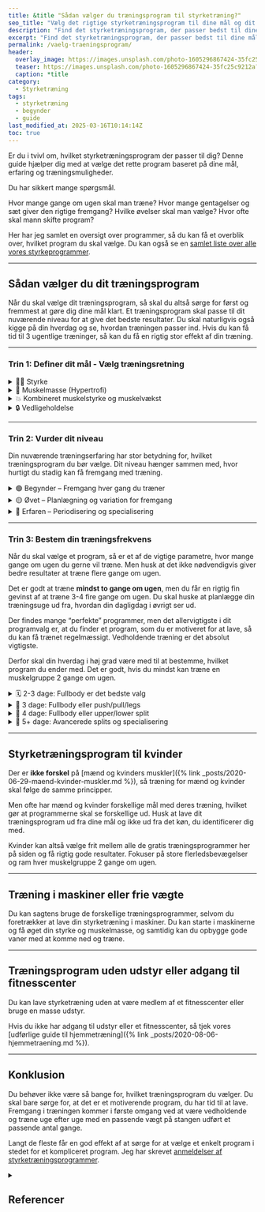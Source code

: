 ```yaml
---
title: &title "Sådan vælger du træningsprogram til styrketræning?"
seo_title: "Vælg det rigtige styrketræningsprogram til dine mål og dit niveau"
description: "Find det styrketræningsprogram, der passer bedst til dine mål, erfaring og hverdag. Få hjælp til at vælge mellem alle de forskellige styrkeprogrammer."
excerpt: "Find det styrketræningsprogram, der passer bedst til dine mål, erfaring og hverdag. Få hjælp til at vælge mellem alle de forskellige styrkeprogrammer."
permalink: /vaelg-traeningsprogram/
header:
  overlay_image: https://images.unsplash.com/photo-1605296867424-35fc25c9212a?ixid=MnwxMjA3fDB8MHxwaG90by1wYWdlfHx8fGVufDB8fHx8&ixlib=rb-1.2.1&auto=format&fit=crop&h=630&w=1200&q=60
  teaser: https://images.unsplash.com/photo-1605296867424-35fc25c9212a?ixid=MnwxMjA3fDB8MHxwaG90by1wYWdlfHx8fGVufDB8fHx8&ixlib=rb-1.2.1&auto=format&fit=crop&h=300&w=400&q=10
  caption: *title
category:
  - Styrketræning
tags:
  - styrketræning
  - begynder
  - guide
last_modified_at: 2025-03-16T10:14:14Z
toc: true
---
```


Er du i tvivl om, hvilket styrketræningsprogram der passer til dig? Denne guide hjælper dig med at vælge det rette program baseret på dine mål, erfaring og træningsmuligheder.

Du har sikkert mange spørgsmål.

Hvor mange gange om ugen skal man træne? Hvor mange gentagelser og sæt giver den rigtige fremgang? Hvilke øvelser skal man vælge? Hvor ofte skal mann skifte program?

Her har jeg samlet en oversigt over programmer, så du kan få et overblik over, hvilket program du skal vælge. Du kan også se en [samlet liste over alle vores styrkeprogrammer](/styrketraeningsprogrammer/).

***

## Sådan vælger du dit træningsprogram

Når du skal vælge dit træningsprogram, så skal du altså sørge for først og fremmest at gøre dig dine mål klart. Et træningsprogram skal passe til dit nuværende niveau for at give det bedste resultater. Du skal naturligvis også kigge på din hverdag og se, hvordan træningen passer ind. Hvis du kan få tid til 3 ugentlige træninger, så kan du få en rigtig stor effekt af din træning.

***

### Trin 1: Definer dit mål - Vælg træningsretning

<details markdown="1" class="faq">
  <summary>🏋️‍♂️ Styrke</summary>

Fokus på at løfte tungere vægte og forbedre maksimal styrke. Du vil typisk træne med lavere reps (1-5) og højere vægt for at maksimere styrken i store løft som squat, dødløft og bænkpres.
</details>

<details markdown="1" class="faq">
  <summary>💪 Muskelmasse (Hypertrofi)</summary>

Målet er at øge størrelsen på dine muskler gennem specifik træning. Dette indebærer træning med højere volumen (6-12 reps per sæt) og kortere hvileperioder for at fremme muskelvækst.
</details>

<details markdown="1" class="faq">
  <summary>💥 Kombineret muskelstyrke og muskelvækst</summary>

Dette mål kombinerer elementer fra både muskelmasse (hypertrofi) og muskelstyrke styrke på samme tid. Træningen er en balance mellem de to, hvor du både træner med høj volumen og høj intensitet.
</details>

<details markdown="1" class="faq">
  <summary>🔒 Vedligeholdelse</summary>

Målet er at bevare din nuværende styrke og muskelmasse, ofte med vedligeholdelsestræning, der holder dit niveau stabilt uden nødvendigvis at sigte efter store forbedringer.
</details>

***

### Trin 2: Vurder dit niveau

Din nuværende træningserfaring har stor betydning for, hvilket træningsprogram du bør vælge. Dit niveau hænger sammen med, hvor hurtigt du stadig kan få fremgang med træning.

<details markdown="1" class="faq">
  <summary>🟢 Begynder – Fremgang hver gang du træner</summary>

Som begynder opnår du hurtigt fremgang fra træning til træning. Din krop reagerer hurtigt på træning, og du behøver ikke kompliceret planlægning. Fokus er på teknik og at få en solid base, som du kan bygge videre på.

**Kendetegn:**

- Fremgang fra træningspas til træningspas
- Fokus på at forbedre teknik, styrke og muskelmasse samtidigt
- Minimal variation i træningen

**Typisk struktur:**

- Samme øvelser og sæt/reps flere gange om ugen
- Progression ved hver træning (f.eks. +2,5 kg på stangen)
- Enkel periodisering, hvor alle fysiske egenskaber forbedres samtidigt
</details>

<details markdown="1" class="faq">
  <summary>🟡 Øvet – Planlægning og variation for fremgang</summary>

Er du sikker? Mange springer til øvet før de har udtømt mulighederne for at få fremgang på simpel lineær periodisering.

Som øvet har du brug for mere struktureret træning. Du kan ikke længere bare øge vægten hver gang, du træner. I stedet er der brug for planlagt variation i volumen, intensitet og restitution over uger.

**Kendetegn:**

- Fremgang sker på ugentlig basis, ikke fra træning til træning
- Behov for planlagt variation i intensitet og volumen
- Periodemæssig fremgang med fokus på én fysisk kvalitet ad gangen (f.eks. styrke eller hypertrofi)

**Typisk struktur:**

- Skift mellem tunge og lettere uger
- Fokus på én fysisk kvalitet ad gangen (fx volumen → intensitet)
- Brug af mesocyklusser og periodisering

</details>

<details markdown="1" class="faq">
  <summary>🔴 Erfaren – Periodisering og specialisering</summary>

Som erfaren kræver din træning langsigtet planlægning og specialisering. Du vil ikke længere opnå hurtige gevinster hver uge. I stedet bygger du fremgang op over længere perioder, og din træning skal være mere specifik for at opnå dine mål.

Er du sikker på, at du er så erfaren, at du har brug for så kompliceret programlægning?

**Kendetegn:**

- Fremgang sker over måneder, ikke uger
- Har brug for høj variation og periodisering
- Specialiseret mod bestemte discipliner eller mål (f.eks. styrkeløft eller bodybuilding)

**Typisk struktur:**

- Makrocyklusser på 8-16 uger eller mere
- Brug af intensitetsbølger, deloads og testuger
- Fokus på præcision og teknik i slutningen af cyklus

</details>

***

### Trin 3: Bestem din træningsfrekvens

Når du skal vælge et program, så er et af de vigtige parametre, hvor mange gange om ugen du gerne vil træne. Men husk at det ikke nødvendigvis giver bedre resultater at træne flere gange om ugen.

Det er godt at træne **mindst to gange om ugen**, men du får en rigtig fin gevinst af at træne 3-4 fire gange om ugen. Du skal huske at planlægge din træningsuge ud fra, hvordan din dagligdag i øvrigt ser ud.

Der findes mange “perfekte” programmer, men det allervigtigste i dit programvalg er, at du finder et program, som du er motiveret for at lave, så du kan få trænet regelmæssigt. Vedholdende træning er det absolut vigtigste.

Derfor skal din hverdag i høj grad være med til at bestemme, hvilket program du ender med. Det er godt, hvis du mindst kan træne en muskelgruppe 2 gange om ugen.

<details markdown="1" class="faq">
  <summary>🗓️ 2-3 dage: Fullbody er det bedste valg</summary>

Hvis du træner 2-3 gange om ugen, er det en stor fordel at vælge et træningsprogram, hvor du træner hele kroppen hver gang – et såkaldt *helkropsprogram*.

[Helkropsprogrammet](/artikel/hvordan-opbygger-jeg-et-helkropsprogram/) hjælper dig med at holde frekvensen høj nok til, at du får god effekt af træningen. Du kan enten lave den samme træning hver gang, eller skifte mellem forskellige variationer, der dækker hele kroppen.

Jeg er selv stor fan af fullbody-splitprogrammer med variation fra gang til gang – men du kan også få rigtig flotte resultater med et simpelt program, der er ens hver gang.

[Se eksempel på fullbodyprogram](/artikel/hvordan-opbygger-jeg-et-helkropsprogram/){: .btn .btn--large .btn--success }
</details>

<details markdown="1" class="faq">
  <summary>📅 3 dage: Fullbody eller push/pull/legs</summary>

Med tre træninger om ugen har du både mulighed for at fortsætte med et fullbodyprogram eller begynde på en klassisk 3-split som *push/pull/legs*. Begge dele kan fungere rigtig godt, afhængigt af hvad du trives med.

Fullbody giver dig høj frekvens og enkel struktur. Splitprogrammet giver mulighed for mere volumen per muskelgruppe pr. træning – men kræver god planlægning for at holde balancen.

</details>

<details markdown="1" class="faq">
  <summary>📆 4 dage: Fullbody eller upper/lower split</summary>

Fire træningsdage om ugen åbner for mere strukturerede programmer som *upper/lower split*, hvor du skifter mellem overkrop og underkrop. Det giver en fin balance mellem volumen, intensitet og restitution.

Du kan også bruge et avanceret fullbodyprogram over fire dage – fx med forskellige fokusdage som styrke, volumen eller teknik.

</details>

<details markdown="1" class="faq">
  <summary>🧩 5+ dage: Avancerede splits og specialisering</summary>

Hvis du gerne vil træne fem eller flere dage om ugen, får du adgang til endnu flere muligheder.

Du kan stadig bruge fullbody, fx [Jakob Beermans Stærk-program]({% link _posts/2019-03-10-staerk-traeningsprogram.md %}), som er bygget op til op til fem ugentlige træninger.

Mange vælger dog at arbejde med splitprogrammer, hvor hver træning har fokus på bestemte muskelgrupper. De mest relevante for de fleste er 2-split og 3-split-programmer, da de giver god variation og høj træningsfrekvens.

4-split og 5-split er typisk for avancerede bodybuildere og fungerer sjældent bedre end simplere alternativer – især ikke for almindelige motionister.

</details>

***

## Styrketræningsprogram til kvinder

Der er **ikke forskel** på [mænd og kvinders muskler]({% link _posts/2020-06-29-maend-kvinder-muskler.md %}), så træning for mænd og kvinder skal følge de samme principper.

Men ofte har mænd og kvinder forskellige mål med deres træning, hvilket gør at programmerne skal se forskellige ud. Husk at lave dit træningsprogram ud fra dine mål og ikke ud fra det køn, du identificerer dig med.

Kvinder kan altså vælge frit mellem alle de gratis træningsprogrammer her på siden og få rigtig gode resultater. Fokuser på store flerledsbevægelser og ram hver muskelgruppe 2 gange om ugen.

***

## Træning i maskiner eller frie vægte

Du kan sagtens bruge de forskellige træningsprogrammer, selvom du foretrækker at lave din styrketræning i maskiner. Du kan starte i maskinerne og få øget din styrke og muskelmasse, og samtidig kan du opbygge gode vaner med at komme ned og træne.

***

## Træningsprogram uden udstyr eller adgang til fitnesscenter

Du kan lave styrketræning uden at være medlem af et fitnesscenter eller bruge en masse udstyr.

Hvis du ikke har adgang til udstyr eller et fitnesscenter, så tjek vores [udførlige guide til hjemmetræning]({% link _posts/2020-08-06-hjemmetraening.md %}).

***

## Konklusion

Du behøver ikke være så bange for, hvilket træningsprogram du vælger. Du skal bare sørge for, at det er et motiverende program, du har tid til at lave. Fremgang i træningen kommer i første omgang ved at være vedholdende og træne uge efter uge med en passende vægt på stangen udført et passende antal gange.

Langt de fleste får en god effekt af at sørge for at vælge et enkelt program i stedet for et kompliceret program. Jeg har skrevet [anmeldelser af styrketræningsprogrammer](/anmeldelse-traeningsprogrammer/).

<details markdown="1" class="references">
  <summary><h2 id="references">Referencer</h2></summary>

- Schoenfeld, B. J., Ogborn, D., & Krieger, J. W. (2016). Effects of resistance training frequency on measures of muscle hypertrophy: a systematic review and meta-analysis. Sports Medicine, 46(11), 1689-1697.
- Ochi, E., Maruo, M., Tsuchiya, Y., Ishii, N., Miura, K., & Sasaki, K. (2018). Higher training frequency is important for gaining muscular strength under volume-matched training. Frontiers in Physiology, 9.
</details>
